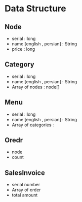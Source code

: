 # Data Structure

## Node
- serial : long
- name [english , persian] : String
- price : long
## Category
- serial : long
- name [english , persian] : String
- Array of nodes : node[]
## Menu
- serial : long
- name [english , persian] : String
- Array of categories : 

## Oredr
- node
- count
## SalesInvoice 
- serial number
- Array of order
- total amount

